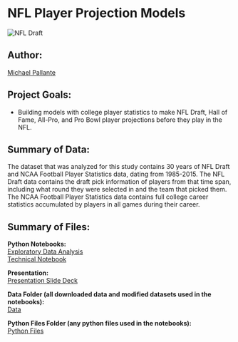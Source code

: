 # NFL Player Projection Models

![NFL Draft](https://www.grandforksherald.com/incoming/article1056477.ece/alternates/BASE_LANDSCAPE/2490107%2B042916.s.ff_.wentznfldraft3.JPG)

## Author: 

[Michael Pallante](https://github.com/michaelpallante)

## Project Goals:

- Building models with college player statistics to make NFL Draft, Hall of Fame, All-Pro, and Pro Bowl player projections before they play in the NFL.

## Summary of Data:

The dataset that was analyzed for this study contains 30 years of NFL Draft and NCAA Football Player Statistics data, dating from 1985-2015. The NFL Draft data contains the draft pick information of players from that time span, including what round they were selected in and the team that picked them. The NCAA Football Player Statistics data contains full college career statistics accumulated by players in all games during their career.

## Summary of Files:

**Python Notebooks:**
<br>
[Exploratory Data Analysis](https://github.com/michaelpallante/nfl_draft_hof_allpro_probowl_models/blob/master/notebooks/nfl_player_projections_eda.ipynb)
<br>
[Technical Notebook](https://github.com/michaelpallante/nfl_draft_hof_allpro_probowl_models/blob/master/notebooks/nfl_player_projections_technical_notebook.ipynb)

**Presentation:**
<br>
[Presentation Slide Deck](https://github.com/michaelpallante/nfl_draft_hof_allpro_probowl_models/tree/master/presentation)

**Data Folder (all downloaded data and modified datasets used in the notebooks):**
<br>
[Data](https://github.com/michaelpallante/nfl_draft_hof_allpro_probowl_models/tree/master/data)

**Python Files Folder (any python files used in the notebooks):**
<br>
[Python Files](https://github.com/michaelpallante/nfl_draft_hof_allpro_probowl_models/tree/master/python_files)
